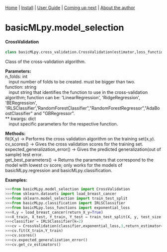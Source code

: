 [Home](https://henrysilvacs.github.io/basicMLpy/)  | [Install](https://henrysilvacs.github.io/basicMLpy/install) | [User Guide](https://henrysilvacs.github.io/basicMLpy/user_guide) | [Coming up next](https://henrysilvacs.github.io/basicMLpy/coming_up_next) | [About the author](https://henrysilvacs.github.io/basicMLpy/about)
# basicMLpy.model_selection
#### CrossValidation
 ```python
 class basicMLpy.cross_validation.CrossValidation(estimator,loss_function,n_folds,return_estimator=False)
 ```
 Class of the cross-validation algorithm.<br />


**Parameters:**<br /> 
            n_folds: int<br />
                &nbsp;&nbsp;&nbsp;input number of folds to be created. must be bigger than two.<br />
           function: string<br />
                &nbsp;&nbsp;&nbsp;input string that identifies the function to use in the cross-validation algorithm; function can be: 'LinearRegression', 'RidgeRegression', 'BERegression', 'IRLSClassifier','RandomForestClassifier","RandomForestRegressor","AdaBoostClassifier" and "GBRegressor".<br />
            ** kwargs: dict <br />
                &nbsp;&nbsp;&nbsp;input specific parameters for the respective function.<br />


**Methods:**<br />
         fit(X,y) -> Performs the cross validation algorithm on the training set(x,y).<br />
         cv_scores() -> Gives the cross validation scores for the training set.<br />
         expected_generalization_error() -> Gives the predicted generalization(out of sample) test error.<br />
         get_best_parameters() -> Returns the parameters that correspond to the model with lowest cv score; only works for the models of basicMLpy.regression and basicMLpy.classification.

**Examples:**
```python
>>>from basicMLpy.model_selection import CrossValidation
>>>from sklearn.datasets import load_breast_cancer
>>>from sklearn.model_selection import train_test_split
>>>from basicMLpy.classification import IRLSClassifier
>>>from basicMLpy.loss_functions import exponential_loss
>>>X,y = load_breast_cancer(return_X_y=True)
>>>X_train, X_test, Y_train, Y_test = train_test_split(X, y, test_size = 0.2, random_state=5)
>>>classifier = IRLSClassifier(k=2)
>>>cv = CrossValidation(classifier,exponential_loss,3,return_estimator=True)
>>>cv.fit(X_train,Y_train)
>>>cv.scores()
>>>cv.expected_generalization_error()
>>>cv.get_cv_estimators()
```
